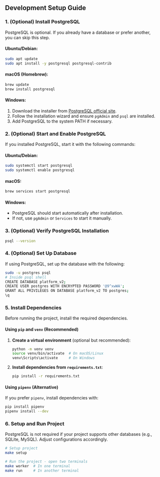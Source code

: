 ## Development Setup Guide

### 1. (Optional) Install PostgreSQL
PostgreSQL is optional. If you already have a database or prefer another, you can skip this step.

#### Ubuntu/Debian:
```bash
sudo apt update
sudo apt install -y postgresql postgresql-contrib
```

#### macOS (Homebrew):
```bash
brew update
brew install postgresql
```

#### Windows:
1. Download the installer from [PostgreSQL official site](https://www.postgresql.org/download/).
2. Follow the installation wizard and ensure `pgAdmin` and `psql` are installed.
3. Add PostgreSQL to the system PATH if necessary.

### 2. (Optional) Start and Enable PostgreSQL
If you installed PostgreSQL, start it with the following commands:

#### Ubuntu/Debian:
```bash
sudo systemctl start postgresql
sudo systemctl enable postgresql
```

#### macOS:
```bash
brew services start postgresql
```

#### Windows:
- PostgreSQL should start automatically after installation.
- If not, use `pgAdmin` or `Services` to start it manually.

### 3. (Optional) Verify PostgreSQL Installation
```bash
psql --version
```

### 4. (Optional) Set Up Database
If using PostgreSQL, set up the database with the following:
```bash
sudo -u postgres psql
# Inside psql shell
CREATE DATABASE platform_v2;
CREATE USER postgres WITH ENCRYPTED PASSWORD '@9^xwWA';
GRANT ALL PRIVILEGES ON DATABASE platform_v2 TO postgres;
\q
```

### 5. Install Dependencies
Before running the project, install the required dependencies.

#### Using `pip` and `venv` (Recommended)
1. **Create a virtual environment** (optional but recommended):
   ```bash
   python -m venv venv
   source venv/bin/activate  # On macOS/Linux
   venv\Scripts\activate     # On Windows
   ```
2. **Install dependencies from `requirements.txt`**:
   ```bash
   pip install -r requirements.txt
   ```

#### Using `pipenv` (Alternative)
If you prefer `pipenv`, install dependencies with:
```bash
pip install pipenv
pipenv install --dev
```

### 6. Setup and Run Project
PostgreSQL is not required if your project supports other databases (e.g., SQLite, MySQL). Adjust configurations accordingly.

```bash
# Setup project
make setup

# Run the project - open two terminals
make worker  # In one terminal
make run     # In another terminal
```

